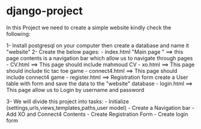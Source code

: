 # django-project

In this Project we need to create a simple website kindly check the following:

1- Install postgresql on your computer then create a database and name it "website"
2- Create the below pages:
	- index.html "Main page " ==> this page contents  is a navigation bar which allow us to navigate through pages
	- CV.html ==> This page should include mahmoud CV
	- xo.html ==> This page should include tic tac toe game
	- connect4.html ==> This page should include connect4 game
	- register.html ==> Registration form create a User table with form and  save the data to the "website" database
	- login.html ==> This page allow us to Login by username and password

3- We will divide this project into tasks:
	- Initialize (settings,urls,views,templates,paths,user model)
	- Create a Navigation bar
	- Add XO and Connect4 Contents
	- Create Registration Form
	- Create login form
